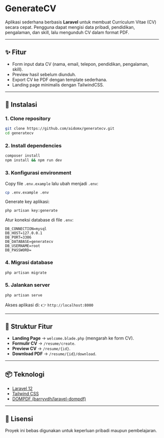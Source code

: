 # GenerateCV

Aplikasi sederhana berbasis **Laravel** untuk membuat Curriculum Vitae (CV) secara cepat.
Pengguna dapat mengisi data pribadi, pendidikan, pengalaman, dan skill, lalu mengunduh CV dalam format PDF.

---

## ✨ Fitur

- Form input data CV (nama, email, telepon, pendidikan, pengalaman, skill).
- Preview hasil sebelum diunduh.
- Export CV ke PDF dengan template sederhana.
- Landing page minimalis dengan TailwindCSS.

---

## 🚀 Instalasi

### 1. Clone repository

```bash
git clone https://github.com/aidomx/generatecv.git
cd generatecv
```

### 2. Install dependencies

```bash
composer install
npm install && npm run dev
```

### 3. Konfigurasi environment

Copy file `.env.example` lalu ubah menjadi `.env`:

```bash
cp .env.example .env
```

Generate key aplikasi:

```bash
php artisan key:generate
```

Atur koneksi database di file `.env`:

```env
DB_CONNECTION=mysql
DB_HOST=127.0.0.1
DB_PORT=3306
DB_DATABASE=generatecv
DB_USERNAME=root
DB_PASSWORD=
```

### 4. Migrasi database

```bash
php artisan migrate
```

### 5. Jalankan server

```bash
php artisan serve
```

Akses aplikasi di:
👉 `http://localhost:8000`

---

## 📂 Struktur Fitur

- **Landing Page** → `welcome.blade.php` (mengarah ke form CV).
- **Formulir CV** → `/resume/create`.
- **Preview CV** → `/resume/{id}`.
- **Download PDF** → `/resume/{id}/download`.

---

## 📦 Teknologi

- [Laravel 12](https://laravel.com/)
- [Tailwind CSS](https://tailwindcss.com/)
- [DOMPDF (barryvdh/laravel-dompdf)](https://github.com/barryvdh/laravel-dompdf)

---

## 📝 Lisensi

Proyek ini bebas digunakan untuk keperluan pribadi maupun pembelajaran.
